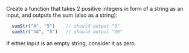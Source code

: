 Create a function that takes 2 positive integers in form of a string as an input, and outputs the sum (also as a string):

```javascript
  sumStr("4", "5")    // should output "9"
  sumStr("34", "5")   // should output "39"
```
If either input is an empty string, consider it as zero.